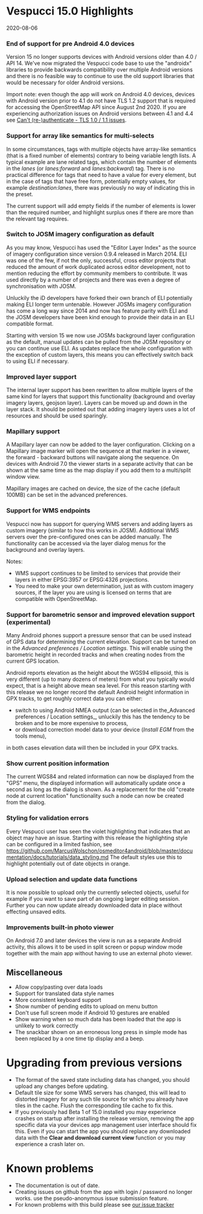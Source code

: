 # Vespucci 15.0 Highlights

2020-08-06

### End of support for pre Android 4.0 devices

Version 15 no longer supports devices with Android versions older than 4.0 / API 14. We've now migrated the Vespucci code base to use the "androidx" libraries to provide backwards compatibility over multiple Android versions and there is no feasible way to continue to use the old support libraries that would be necessary for older Android versions.

Import note: even though the app will work on Android 4.0 devices, devices with Android version prior to 4.1 do not have TLS 1.2 support that is required for accessing the OpenStreetMap API since August 2nd 2020. If you are experiencing authorization issues on Android versions between 4.1 and 4.4 see [Can't (re-)authenticate - TLS 1.0 / 1.1 issues](http://vespucci.io/tutorials/faq/#cant-re-authenticate-tls-10-11-issues).

### Support for array like semantics for multi-selects

In some circumstances, tags with multiple objects have array-like semantics (that is a fixed number of elements) contrary to being variable length lists. A typical example are lane related tags, which contain the number of elements in the _lanes_ (or _lanes:forward_ and _lanes:backward_) tag. There is no practical difference for tags that need to have a value for every element, but in the case of tags that have free form, potentially empty values, for example _destination:lanes_, there was previously no way of indicating this in the preset.

The current support will add empty fields if the number of elements is lower than the required number, and highlight surplus ones if there are more than the relevant tag requires.  

### Switch to JOSM imagery configuration as default

As you may know, Vespucci has used the "Editor Layer Index" as the source of imagery configuration since version 0.9.4 released in March 2014. ELI was one of the few, if not the only, successful, cross editor projects that reduced the amount of work duplicated across editor development, not to mention reducing the effort by community members to contribute. It was used directly by a number of projects and there was even a degree of synchronisation with JOSM.

Unluckily the iD developers have forked their own branch of ELI potentially making ELI longer term untenable. However JOSMs imagery configuration has come a long way since 2014 and now has feature parity with ELI and the JOSM developers have been kind enough to provide their data in an ELI compatible format.             

Starting with version 15 we now use JOSMs background layer configuration as the default, manual updates can be pulled from the JOSM repository or you can continue use ELI. As updates replace the whole configuration with the exception of custom layers, this means you can effectively switch back to using ELI if necessary.

### Improved layer support

The internal layer support has been rewritten to allow multiple layers of the same kind for layers that support this functionality (background and overlay imagery layers, geojson layer). Layers can be moved up and down in the layer stack. It should be pointed out that adding imagery layers uses a lot of resources and should be used sparingly.

### Mapillary support

A Mapillary layer can now be added to the layer configuration. Clicking on a Mapillary image marker will open the sequence at that marker in a viewer, the forward - backward buttons will navigate along the sequence. On devices with Android 7.0 the viewer starts in a separate activity that can be shown at the same time as the map display if you add them to a multi/split window view. 

Mapillary images are cached on device, the size of the cache (default 100MB) can be set in the advanced preferences.

### Support for WMS endpoints

Vespucci now has support for querying WMS servers and adding layers as custom imagery (similar to how this works in JOSM). Additional WMS servers over the pre-configured ones can be added manually. The functionality can be accessed via the layer dialog menus for the background and overlay layers.

Notes: 

* WMS support continues to be limited to services that provide their layers in either EPSG:3957 or EPSG:4326 projections. 
* You need to make your own determination, just as with custom imagery sources, if the layer you are using is licensed on terms that are compatible with OpenStreetMap.

### Support for barometric sensor and improved elevation support (experimental)

Many Android phones support a pressure sensor that can be used instead of GPS data for determining the current elevation. Support can be turned on in the _Advanced preferences / Location settings_. This will enable using the barometric height in recorded tracks and when creating nodes from the current GPS location.

Android reports elevation as the height about the WGS94 ellipsoid, this is very different (up to many dozens of meters) from what you typically would expect, that is a height above mean sea level. For this reason starting with this release we no longer record the default Android height information in GPX tracks, to get roughly correct data you can either:

* switch to using Android NMEA output (can be selected in the_Advanced preferences / Location settings_, unluckily this has the tendency to be broken and to be more expensive to process,
* or download correction model data to your device (_Install EGM_ from the tools menu),

in both cases elevation data will then be included in your GPX tracks.

### Show current position information

The current WGS84 and related information can now be displayed from the "GPS" menu, the displayed information will automatically update once a second as long as the dialog is shown. As a replacement for the old "create node at current location" functionality such a node can now be created from the dialog.

### Styling for validation errors

Every Vespucci user has seen the violet highlighting that indicates that an object may have an issue. Starting with this release the highlighting style can be configured in a limited fashion, see https://github.com/MarcusWolschon/osmeditor4android/blob/master/documentation/docs/tutorials/data_styling.md The default styles use this to highlight potentially out of date objects in orange.

### Upload selection and update data functions

It is now possible to upload only the currently selected objects, useful for example if you want to save part of an ongoing larger editing session. Further you can now update already downloaded data in place without effecting unsaved edits.
 
### Improvements built-in photo viewer

On Android 7.0 and later devices the view is run as a separate Android activity, this allows it to be used in split screen or popup window mode together with the main app without having to use an external photo viewer.

## Miscellaneous

* Allow copy/pasting over data loads
* Support for translated data style names
* More consistent keyboard support
* Show number of pending edits to upload on menu button 
* Don't use full screen mode if Android 10 gestures are enabled
* Show warning when so much data has been loaded that the app is unlikely to work correctly
* The snackbar shown on an erroneous long press in simple mode has been replaced by a one time tip display and a beep.

# Upgrading from previous versions

* The format of the saved state including data has changed, you should upload any changes before updating.
* Default tile size for some WMS servers has changed, this will lead to distorted imagery for any such tile source for which you already have tiles in the cache. Flush the corresponding tile cache to fix this.
* If you previously had Beta 1 of 15.0 installed you may experience crashes on startup after installing the release version, removing the app specific data via your devices app management user interface  should fix this. Even if you can start the app you should replace any downloaded data with the **Clear and download current view** function or you may experience a crash later on.

# Known problems

* The documentation is out of date.
* Creating issues on github from the app with login / password no longer works. use the pseudo-anonymous issue submission feature.
* For known problems with this build please see [our issue tracker](https://github.com/MarcusWolschon/osmeditor4android/issues)

